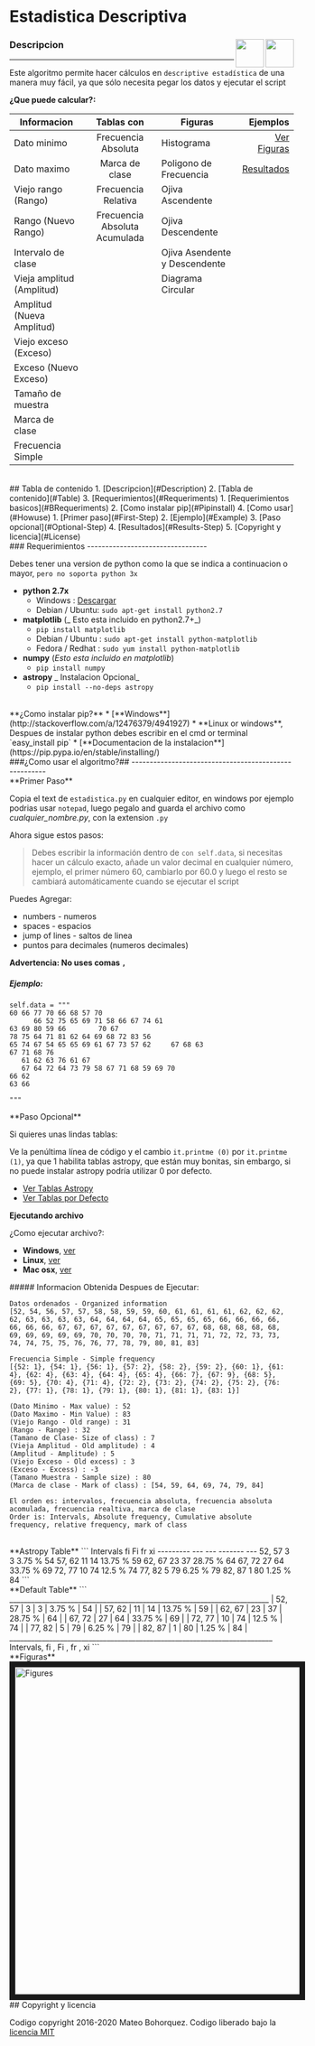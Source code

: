 # Estadistica Descriptiva

<div id='Description'/>

<div id='Description'/>
<a href="https://github.com/Milor123/Estadistica-statistic-/blob/master/README%28es%29.md">
<img align="right" src ="https://cdn2.iconfinder.com/data/icons/flags/flags/48/Spain.png" width="50" height="50"/></a>
<a href="https://github.com/Milor123/Estadistica-statistic-/blob/master/README.md">
<img align="right" src ="https://cdn1.iconfinder.com/data/icons/world-flags-circular/1000/Flag_of_United_Kingdom_-_Circle-128.png" width="50" height="50"/></a>

### Descripcion
-----------------------------

Este algoritmo permite hacer cálculos en `descriptive estadística` de una manera muy fácil, ya que sólo necesita pegar los datos y ejecutar el script

**¿Que puede calcular?:**

| Informacion | Tablas con  | Figuras  | Ejemplos |
| ------------- |:------------------------:|-----------------| -----:|
| Dato minimo   | Frecuencia Absoluta|Histograma   | [Ver Figuras](#Figures)|
| Dato maximo   | Marca de clase |Poligono de Frecuencia     |   [Resultados](#Results-Step) |
| Viejo rango (Rango)     |  Frecuencia Relativa |Ojiva Ascendente 
| Rango (Nuevo Rango)     | Frecuencia Absoluta Acumulada |Ojiva Descendente
| Intervalo de clase    | | Ojiva Asendente y Descendente 
| Vieja amplitud (Amplitud) | |  Diagrama Circular
| Amplitud (Nueva Amplitud)
| Viejo exceso (Exceso)
| Exceso (Nuevo Exceso)
| Tamaño de muestra
| Marca de clase
| Frecuencia Simple

<br/>
<div id='Table'/>
## Tabla de contenido
1.  [Descripcion](#Description)
2.  [Tabla de contenido](#Table)
3.  [Requerimientos](#Requeriments)
    1.  [Requerimientos basicos](#BRequeriments)
    2.  [Como instalar pip](#Pipinstall)
4.  [Como usar](#Howuse)
    1.  [Primer paso](#First-Step)
    2.  [Ejemplo](#Example)
    3.  [Paso opcional](#Optional-Step)
    4.  [Resultados](#Results-Step)
5. [Copyright y licencia](#License)

<br/>
<div id='Requeriments'/>
### Requerimientos
---------------------------------

Debes tener una version de python como la que se indica a continuacion o mayor, `pero no soporta python 3x`

<div id='BRequeriments'/>

*   **python 2.7x**
    *   Windows : [Descargar](https://www.python.org/downloads/release/python-279/)
    *   Debian / Ubuntu: `sudo apt-get install python2.7`
*   **matplotlib** (_ Esto esta incluido en python2.7+_)
    *   `pip install matplotlib`
    *   Debian / Ubuntu : `sudo apt-get install python-matplotlib`
    *   Fedora / Redhat : `sudo yum install python-matplotlib`
*   **numpy** (_Esto esta incluido en matplotlib_)
    *   `pip install numpy`
*   **astropy** _ Instalacion Opcional_
    *   `pip install --no-deps astropy`
  
<br/>
<div id='Pipinstall'/>
**¿Como instalar pip?**
* [**Windows**](http://stackoverflow.com/a/12476379/4941927)
* **Linux or windows**, Despues de instalar python debes escribir en el cmd or terminal `easy_install pip`
* [**Documentacion de la instalacion**](https://pip.pypa.io/en/stable/installing/)

<br/>
<div id='Howuse'/>
###¿Como usar el algoritmo?##
------------------------------------------------------

<div id='First-Step'/>
**Primer Paso**

Copia el text de `estadistica.py` en cualquier editor, en windows por ejemplo podrias usar `notepad`, luego pegalo and guarda el archivo como *cualquier_nombre.py*, con la extension `.py`

Ahora sigue estos pasos: 


> Debes escribir la información dentro de `con self.data`, si necesitas hacer un cálculo exacto,  añade un valor decimal en cualquier número, ejemplo, el primer número 60, cambiarlo por 60.0 y luego el resto se cambiará automáticamente cuando se ejecutar el script

Puedes Agregar:

* numbers - numeros
* spaces - espacios
* jump of lines - saltos de linea
* puntos para decimales (numeros decimales)

**Advertencia: No uses comas `,`**

<div id='Example'/>

##### Ejemplo:

```
self.data = """
60 66 77 70 66 68 57 70
      66 52 75 65 69 71 58 66 67 74 61
63 69 80 59 66        70 67 
78 75 64 71 81 62 64 69 68 72 83 56
65 74 67 54 65 65 69 61 67 73 57 62     67 68 63 
67 71 68 76
   61 62 63 76 61 67
   67 64 72 64 73 79 58 67 71 68 59 69 70
66 62 
63 66

"""
```
<div id='Optional-Step'/>
**Paso Opcional**

Si quieres unas lindas tablas:

Ve la penúltima línea de código y el cambio `it.printme (0)` por `it.printme (1)`, ya que 1 habilita tablas astropy, que están muy bonitas, sin embargo, si no puede instalar astropy podría utilizar 0 por defecto.

* [Ver Tablas Astropy](#Astropy) 
* [Ver Tablas por Defecto](#Default)


**Ejecutando archivo**

¿Como ejecutar archivo?:

*   **Windows**, [ver](https://stackoverflow.com/questions/1522564/how-do-i-run-a-python-program)
*   **Linux**, [ver](https://askubuntu.com/questions/244378/run-python-in-terminal)
*   **Mac osx**, [ver](https://stackoverflow.com/questions/21492214/how-to-run-python-script-on-terminal)

<div id='Results-Step'/>
##### Informacion Obtenida Despues de Ejecutar:

```
Datos ordenados - Organized information
[52, 54, 56, 57, 57, 58, 58, 59, 59, 60, 61, 61, 61, 61, 62, 62, 62, 62, 63, 63, 63, 63, 64, 64, 64, 64, 65, 65, 65, 65, 66, 66, 66, 66, 66, 66, 66, 67, 67, 67, 67, 67, 67, 67, 67, 67, 68, 68, 68, 68, 68, 69, 69, 69, 69, 69, 70, 70, 70, 70, 71, 71, 71, 71, 72, 72, 73, 73, 74, 74, 75, 75, 76, 76, 77, 78, 79, 80, 81, 83]

Frecuencia Simple - Simple frequency
[{52: 1}, {54: 1}, {56: 1}, {57: 2}, {58: 2}, {59: 2}, {60: 1}, {61: 4}, {62: 4}, {63: 4}, {64: 4}, {65: 4}, {66: 7}, {67: 9}, {68: 5}, {69: 5}, {70: 4}, {71: 4}, {72: 2}, {73: 2}, {74: 2}, {75: 2}, {76: 2}, {77: 1}, {78: 1}, {79: 1}, {80: 1}, {81: 1}, {83: 1}]

(Dato Minimo - Max value) : 52
(Dato Maximo - Min Value) : 83
(Viejo Rango - Old range) : 31
(Rango - Range) : 32
(Tamano de Clase- Size of class) : 7
(Vieja Amplitud - Old amplitude) : 4
(Amplitud - Amplitude) : 5
(Viejo Exceso - Old excess) : 3
(Exceso - Excess) : -3
(Tamano Muestra - Sample size) : 80
(Marca de clase - Mark of class) : [54, 59, 64, 69, 74, 79, 84]

El orden es: intervalos, frecuencia absoluta, frecuencia absoluta acomulada, frecuencia realtiva, marca de clase
Order is: Intervals, Absolute frequency, Cumulative absolute frequency, relative frequency, mark of class
```
<br/>
<div id='Astropy'/>
**Astropy Table**
```
Intervals  fi  Fi    fr    xi
--------- --- --- ------- ---
   52, 57   3   3  3.75 %  54
   57, 62  11  14 13.75 %  59
   62, 67  23  37 28.75 %  64
   67, 72  27  64 33.75 %  69
   72, 77  10  74  12.5 %  74
   77, 82   5  79  6.25 %  79
   82, 87   1  80  1.25 %  84
```
<br/>
<div id='Default'/>
**Default Table**
```
________________________________________________________________________
|  52, 57  |  3  |  3  |  3.75 %  |  54  |
|  57, 62  |  11  |  14  |  13.75 %  |  59  |
|  62, 67  |  23  |  37  |  28.75 %  |  64  |
|  67, 72  |  27  |  64  |  33.75 %  |  69  |
|  72, 77  |  10  |  74  |  12.5 %  |  74  |
|  77, 82  |  5  |  79  |  6.25 %  |  79  |
|  82, 87  |  1  |  80  |  1.25 %  |  84  |
_________________________________________________________________________
Intervals, fi ,  Fi , fr , xi 
```
<br/>
**Figuras**
<div id='Figures'/>
<img src="https://goo.gl/8Lbb9u" alt="Figures" width="780" height="580" border="10" />

<div id='License'/>
## Copyright y licencia

Codigo copyright 2016-2020 Mateo Bohorquez. Codigo liberado bajo la [licencia MIT](https://github.com/Milor123/Estadistica-statistic-/blob/master/LICENSE)


